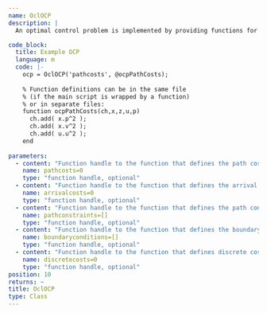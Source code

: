 ```yaml
--- 
name: OclOCP
description: |
  An optimal control problem is implemented by providing functions for the path costs, arrival costs, path constraints, and boundary conditions. You can pass the function handles as positional arguments or keyword arguments. All function handles are optional. If you do not provide some of the functions, they default to zero cost for the cost functions or an empty constraints array for path constraints and boundary conditions.

code_block:
  title: Example OCP
  language: m
  code: |-
    ocp = OclOCP('pathcosts', @ocpPathCosts);
    
    % Function definitions can be in the same file 
    % (if the main script is wrapped by a function) 
    % or in separate files:
    function ocpPathCosts(ch,x,z,u,p)
      ch.add( x.p^2 );
      ch.add( x.v^2 );
      ch.add( u.u^2 );
    end
    
parameters: 
  - content: "Function handle to the function that defines the path costs (also called Lagrange cost or intermediate cost). The signature of the function handle is `fh(ch,x,z,u,p)` where `ch` is the [OclCostHandler](#apiocl_cost_handler), `x` are the states, `z` are the algebraic variables, `u` are the controls, and `p` are the parameters."
    name: pathcosts=0
    type: "function handle, optional"
  - content: "Function handle to the function that defines the arrival costs (also called Mayer terms). The signature of the function handle is `fh(ch,x,T,p)` where `ch` is the [OclCostHandler](#apiocl_cost_handler), `x` are the terminal states, `T` is the final time, `p` are the parameters."
    name: arrivalcosts=0
    type: "function handle, optional"
  - content: "Function handle to the function that defines the path constraints. The signature of the function handle is `fh(ch,x,t,p)` where `ch` is the [OclConstraintHandler](#apiocl_constraint_handler), `t` is the time, `p` are the parameters."
    name: pathconstraints=[]
    type: "function handle, optional"
  - content: "Function handle to the function that defines the boundary conditions. The signature of the function handle is `fh(ch,x0,xF,p)` where `ch` is the [OclConstraintHandler](#apiocl_constraint_handler), `x0` are the initial states, `xF` are the terminal states, `p` are the parameters."
    name: boundaryconditions=[]
    type: "function handle, optional"
  - content: "Function handle to the function that defines discrete cost. The discrete cost terms can depend on any variable of the discretized optimal control problem which is a non-linear program (NLP). The signature of the function handle is `fh(ch, V)` where `ch` is the [OclCostHandler](#apiocl_cost_handler), and `V` of type [OclVariable](#apiocl_variable) are the nlp variables."
    name: discretecosts=0
    type: "function handle, optional"
position: 10
returns: ~
title: OclOCP
type: Class
---
```

